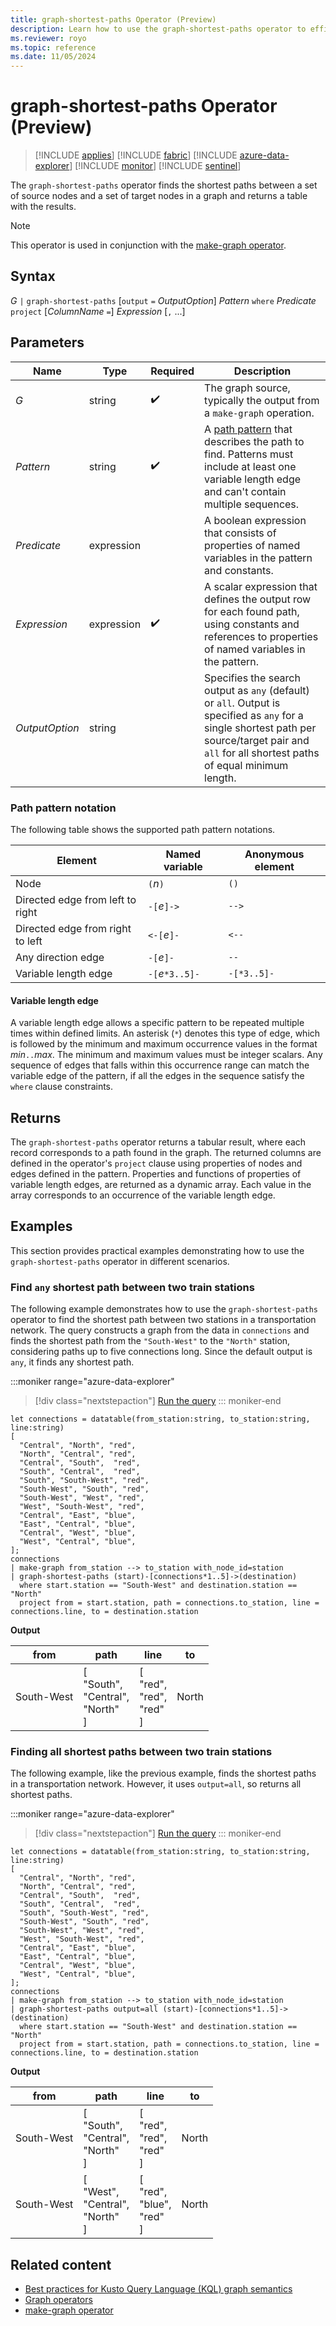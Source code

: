 ```yaml
---
title: graph-shortest-paths Operator (Preview)
description: Learn how to use the graph-shortest-paths operator to efficiently find the shortest paths from a given set of source nodes to a set of target nodes within a graph
ms.reviewer: royo
ms.topic: reference
ms.date: 11/05/2024
---
```


# graph-shortest-paths Operator (Preview)

> [!INCLUDE [applies](../includes/applies-to-version/applies.md)] [!INCLUDE [fabric](../includes/applies-to-version/fabric.md)] [!INCLUDE [azure-data-explorer](../includes/applies-to-version/azure-data-explorer.md)] [!INCLUDE [monitor](../includes/applies-to-version/monitor.md)] [!INCLUDE [sentinel](../includes/applies-to-version/sentinel.md)]

The `graph-shortest-paths` operator finds the shortest paths between a set of source nodes and a set of target nodes in a graph and returns a table with the results.

> [!NOTE]
> This operator is used in conjunction with the [make-graph operator](make-graph-operator.md).

## Syntax

*G* `|` `graph-shortest-paths` [`output` `=` *OutputOption*] *Pattern* `where` *Predicate* `project` [*ColumnName* `=`] *Expression* [`,` ...]

## Parameters

| Name | Type | Required |Description |
|---------------|-------------|----------|-----------------------------|
| *G* | string | :heavy_check_mark: | The graph source, typically the output from a `make-graph` operation.                                                 |
| *Pattern* | string | :heavy_check_mark: | A [path pattern](#path-pattern-notation) that describes the path to find. Patterns must include at least one variable length edge and can't contain multiple sequences. |
| *Predicate* | expression | | A boolean expression that consists of properties of named variables in the pattern and constants. |
| *Expression* | expression | :heavy_check_mark: | A scalar expression that defines the output row for each found path, using constants and references to properties of named variables in the pattern. |
| *OutputOption*| string | | Specifies the search output as `any` (default) or `all`. Output is specified as `any` for a single shortest path per source/target pair and `all` for all shortest paths of equal minimum length. |

### Path pattern notation

The following table shows the supported path pattern notations.

| Element                  | Named variable | Anonymous element |
|--------------------------|----------------|-----------|
| Node                     | `(`*n*`)`      | `()`      |
| Directed edge from left to right | `-[`*e*`]->` | `-->`     |
| Directed edge from right to left | `<-[`*e*`]-` | `<--`     |
| Any direction edge       | `-[`*e*`]-`    | `--`      |
| Variable length edge     | `-[`*e*`*3..5]-` | `-[*3..5]-` |

#### Variable length edge

A variable length edge allows a specific pattern to be repeated multiple times within defined limits. An asterisk (`*`) denotes this type of edge, which is followed by the minimum and maximum occurrence values in the format *min*`..`*max*. The minimum and maximum values must be integer scalars. Any sequence of edges that falls within this occurrence range can match the variable edge of the pattern, if all the edges in the sequence satisfy the `where` clause constraints.

## Returns

The `graph-shortest-paths` operator returns a tabular result, where each record corresponds to a path found in the graph. The returned columns are defined in the operator's `project` clause using properties of nodes and edges defined in the pattern. Properties and functions of properties of variable length edges, are returned as a dynamic array. Each value in the array corresponds to an occurrence of the variable length edge.

## Examples

This section provides practical examples demonstrating how to use the `graph-shortest-paths` operator in different scenarios.

### Find `any` shortest path between two train stations

The following example demonstrates how to use the `graph-shortest-paths` operator to find the shortest path between two stations in a transportation network. The query constructs a graph from the data in `connections` and finds the shortest path from the `"South-West"` to the `"North"` station, considering paths up to five connections long. Since the default output is `any`, it finds any shortest path.

:::moniker range="azure-data-explorer"
> [!div class="nextstepaction"]
> <a href="https://dataexplorer.azure.com/clusters/help/databases/Samples?query=H4sIAAAAAAAAA3VSPW%2FDIBDd%2FStOnuzKWOrQpZWzVF27dOgQRRYJNJA6YAFRlv74HjhOjziVF3gf9w7fDTLAzhojd0Fb46EDwQN%2B20FWX84ee483ZJ59cNrsGwh2AQ3ayMulhmINBUD5Kk1wfCgbKN%2BtCyoenBRlE8krQlSJvLV%2B2FMSUnrGiO4unQ7sU%2FqQl8%2Fxq%2Fw%2FwbJAZr0TQPp%2F4xO5HU7yws4QURGWoHPhiaXBC2uxeYGCTrH4gSP%2Flmzv%2BKiAzhEYW5EZwlkH1RsrZK9FdwHRnYzMKxwUhrKRB%2BWhQt6Fmq1J1MNj2z5t2KoSqNMm%2BWts9qykk5AM7ZzVddlPA24EEFumm1YEC43OHjArPQK3M6vYQGwMUdJQ%2B%2Fe4aTNv6AjFLY6bvsz%2BBe1b5s0PAwAA" target="_blank">Run the query</a>
::: moniker-end

```kusto
let connections = datatable(from_station:string, to_station:string, line:string) 
[ 
  "Central", "North", "red",
  "North", "Central", "red", 
  "Central", "South",  "red", 
  "South", "Central",  "red", 
  "South", "South-West", "red", 
  "South-West", "South", "red", 
  "South-West", "West", "red", 
  "West", "South-West", "red", 
  "Central", "East", "blue", 
  "East", "Central", "blue", 
  "Central", "West", "blue",
  "West", "Central", "blue",
]; 
connections 
| make-graph from_station --> to_station with_node_id=station
| graph-shortest-paths (start)-[connections*1..5]->(destination)
  where start.station == "South-West" and destination.station == "North"
  project from = start.station, path = connections.to_station, line = connections.line, to = destination.station
```

**Output**

|from|path|line|to|
|---|---|---|---|
|South-West|[<br>  "South",<br>  "Central",<br>  "North"<br>]|[<br>  "red",<br>  "red",<br>  "red"<br>]|North|

### Finding all shortest paths between two train stations

The following example, like the previous example, finds the shortest paths in a transportation network. However, it uses `output=all`, so returns all shortest paths.

:::moniker range="azure-data-explorer"
> [!div class="nextstepaction"]
> <a href="https://dataexplorer.azure.com/clusters/help/databases/Samples?query=H4sIAAAAAAAAA3VSPW%2BDMBDd%2BRUnJqgwUocurchSde3SoUMUISdcY1LHRsYoS398zwbSI6Risd%2FHvTN3Gj0crDF48K01PVTQSE%2FfXmP25ey57ulGzHPvXWuOBXi7gnRrcLrkkGwhAUhf0XgndVpA%2Bm6dV%2BHgsEmLQF4RporkrfXDDlHI6Rljurt0PIhP7P2y%2FBK%2Fyv8TrAssrHcCWP9vciT3esCJnSGmYixD58Ijy4NX1mT3AgmfYvIDZ%2FmN4uhkp4DPEYTYsBnCpfWqNrbBum2qCSR3NIpe0aAoVHTSqx7ovd3gK6k1ZCR1PhdblvrwWJZPO7HJGrK0JpbKqe%2BLQocQDeUcW1WL%2FwfSNMBsC924LVSoc%2FZEWfE9tKiLigWEHgllDZV%2F7xyX9IYOUFjosPTr7F%2FiorS0GgMAAA%3D%3D" target="_blank">Run the query</a>
::: moniker-end

```kusto
let connections = datatable(from_station:string, to_station:string, line:string) 
[ 
  "Central", "North", "red",
  "North", "Central", "red", 
  "Central", "South",  "red", 
  "South", "Central",  "red", 
  "South", "South-West", "red", 
  "South-West", "South", "red", 
  "South-West", "West", "red", 
  "West", "South-West", "red", 
  "Central", "East", "blue", 
  "East", "Central", "blue", 
  "Central", "West", "blue",
  "West", "Central", "blue",
]; 
connections 
| make-graph from_station --> to_station with_node_id=station
| graph-shortest-paths output=all (start)-[connections*1..5]->(destination)
  where start.station == "South-West" and destination.station == "North"
  project from = start.station, path = connections.to_station, line = connections.line, to = destination.station
```

**Output**

|from|path|line|to|
|---|---|---|---|
|South-West|[<br>  "South",<br>  "Central",<br>  "North"<br>]|[<br>  "red",<br>  "red",<br>  "red"<br>]|North|
|South-West|[<br>  "West",<br>  "Central",<br>  "North"<br>]|[<br>  "red",<br>  "blue",<br>  "red"<br>]|North|

## Related content

* [Best practices for Kusto Query Language (KQL) graph semantics](graph-best-practices.md)
* [Graph operators](graph-operators.md)
* [make-graph operator](make-graph-operator.md)

